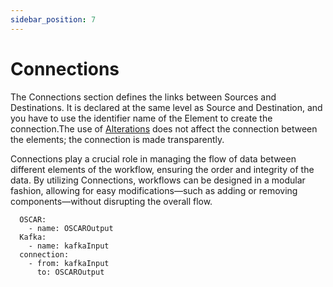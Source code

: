 ```yaml
---
sidebar_position: 7
---
```


# Connections

The Connections section defines the links between Sources and Destinations. It is declared at the same level as Source and Destination, and you have to use the identifier name of the Element to create the connection.The use of [Alterations](/docs/Alterations) does not affect the connection between the elements; the connection is made transparently.

Connections play a crucial role in managing the flow of data between different elements of the workflow, ensuring the order and integrity of the data. By utilizing Connections, workflows can be designed in a modular fashion, allowing for easy modifications—such as adding or removing components—without disrupting the overall flow.

```
  OSCAR:
    - name: OSCAROutput 
  Kafka:
    - name: kafkaInput
  connection:
    - from: kafkaInput
      to: OSCAROutput
```
